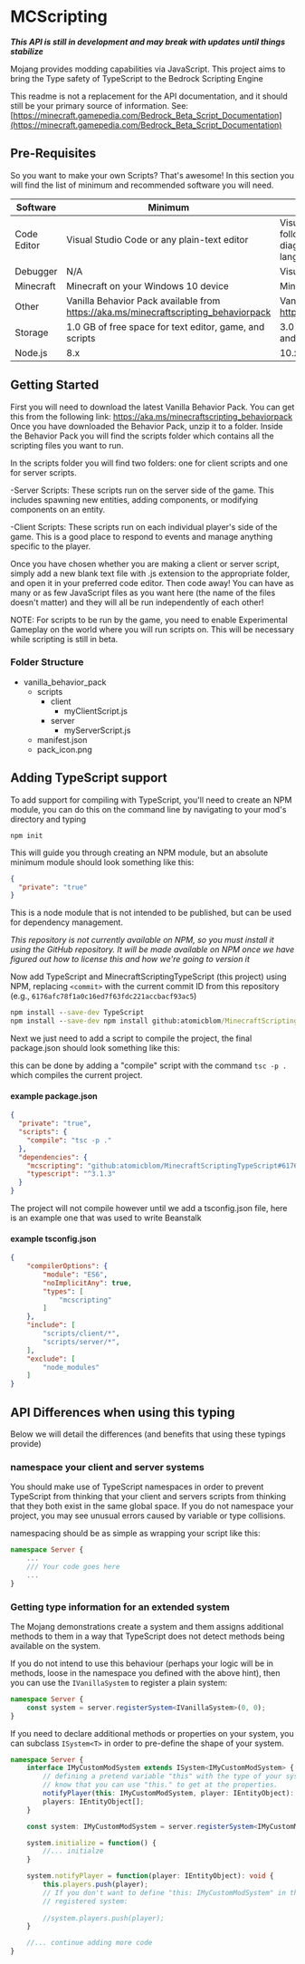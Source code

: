 # MCScripting

***This API is still in development and may break with updates until things stabilize***

Mojang provides modding capabilities via JavaScript. This project aims to bring the Type safety of TypeScript to the Bedrock Scripting Engine

This readme is not a replacement for the API documentation, and it should still be your primary source of information. See: [https://minecraft.gamepedia.com/Bedrock_Beta_Script_Documentation](https://minecraft.gamepedia.com/Bedrock_Beta_Script_Documentation)

## Pre-Requisites

So you want to make your own Scripts? That's awesome! In this section you will find the list of minimum and recommended software you will need.

| Software | Minimum | Recommended | 
| -------- | -------- | ----------- | 
| Code Editor | Visual Studio Code or any plain-text editor | Visual Studio Community 2017 with the following components installed: 'JavaScript diagnostics', 'JavaScript and TypeScript language support', 'Just-In-Time debugger' |
| Debugger | N/A | Visual Studio Community 2017 |
| Minecraft | Minecraft on your Windows 10 device | Minecraft on your Windows 10 device |
| Other | Vanilla Behavior Pack available from https://aka.ms/minecraftscripting_behaviorpack | Vanilla Behavior Pack available from https://aka.ms/minecraftscripting_behaviorpack |
| Storage | 1.0 GB of free space for text editor, game, and scripts | 3.0 GB of free space for Visual Studio, game, and scripts |
| Node.js | 8.x | 10.x |

## Getting Started
First you will need to download the latest Vanilla Behavior Pack. You can get this from the following link: https://aka.ms/minecraftscripting_behaviorpack
Once you have downloaded the Behavior Pack, unzip it to a folder. Inside the Behavior Pack you will find the scripts folder which contains all the scripting files you want to run.

In the scripts folder you will find two folders: one for client scripts and one for server scripts.

-Server Scripts: These scripts run on the server side of the game. This includes spawning new entities, adding components, or modifying components on an entity.

-Client Scripts: These scripts run on each individual player's side of the game. This is a good place to respond to events and manage anything specific to the player.

Once you have chosen whether you are making a client or server script, simply add a new blank text file with .js extension to the appropriate folder, and open it in your preferred code editor. Then code away! You can have as many or as few JavaScript files as you want here (the name of the files doesn't matter) and they will all be run independently of each other!

NOTE: For scripts to be run by the game, you need to enable Experimental Gameplay on the world where you will run scripts on. This will be necessary while scripting is still in beta.

### Folder Structure
* vanilla_behavior_pack
  * scripts
    * client
      * myClientScript.js
    * server
      * myServerScript.js
  * manifest.json
  * pack_icon.png

## Adding TypeScript support
To add support for compiling with TypeScript, you'll need to create an NPM module, you can do this on the command line by navigating to your mod's directory and typing

```
npm init
```

This will guide you through creating an NPM module, but an absolute minimum module should look something like this:

```json
{
  "private": "true"
}
```

This is a node module that is not intended to be published, but can be used for dependency management.

*This repository is not currently available on NPM, so you must install it using the GitHub repository. It will be made available on NPM once we have figured out how to license this and how we're going to version it*

Now add TypeScript and MinecraftScriptingTypeScript (this project) using NPM, replacing `<commit>` with the current commit ID from this repository (e.g., `6176afc78f1a0c16ed7f63fdc221accbacf93ac5`)

```cmd
npm install --save-dev TypeScript
npm install --save-dev npm install github:atomicblom/MinecraftScriptingTypeScript#<commit>
```

Next we just need to add a script to compile the project, the final package.json should look something like this:

this can be done by adding a "compile" script with the command `tsc -p .` which compiles the current project.

#### example package.json
```json
{
  "private": "true",
  "scripts": {
    "compile": "tsc -p ."
  },
  "dependencies": {
    "mcscripting": "github:atomicblom/MinecraftScriptingTypeScript#6176afc78f1a0c16ed7f63fdc221accbacf93ac5",
    "typescript": "^3.1.3"
  }
}
```

The project will not compile however until we add a tsconfig.json file, here is an example one that was used to write Beanstalk

#### example tsconfig.json
```json
{
    "compilerOptions": {
        "module": "ES6",
        "noImplicitAny": true,
        "types": [
            "mcscripting"
        ]
    },
    "include": [
        "scripts/client/*",
        "scripts/server/*",
    ],
    "exclude": [
        "node_modules"
    ]
}
```

## API Differences when using this typing

Below we will detail the differences (and benefits that using these typings provide)

### namespace your client and server systems

You should make use of TypeScript namespaces in order to prevent TypeScript from thinking that your client and servers scripts from thinking that they both exist in the same global space. If you do not namespace your project, you may see unusual errors caused by variable or type collisions.

namespacing should be as simple as wrapping your script like this:

```typescript
namespace Server {
    ...
    /// Your code goes here
    ...    
}
```

### Getting type information for an extended system

The Mojang demonstrations create a system and them assigns additional methods to them in a way that TypeScript does not detect methods being available on the system.

If you do not intend to use this behaviour (perhaps your logic will be in methods, loose in the namespace you defined with the above hint), then you can use the `IVanillaSystem` to register a plain system:

```typescript
namespace Server {
    const system = server.registerSystem<IVanillaSystem>(0, 0);
}
```

If you need to declare additional methods or properties on your system, you can subclass `ISystem<T>` in order to pre-define the shape of your system.

```typescript
namespace Server {
    interface IMyCustomModSystem extends ISystem<IMyCustomModSystem> {
        // defining a pretend variable "this" with the type of your system will help TypeScript to 
        // know that you can use "this." to get at the properties.
        notifyPlayer(this: IMyCustomModSystem, player: IEntityObject): void;
        players: IEntityObject[];
    }

    const system: IMyCustomModSystem = server.registerSystem<IMyCustomModSystem>(0, 0);

    system.initialize = function() {
        //... initialze
    }

    system.notifyPlayer = function(player: IEntityObject): void {
        this.players.push(player);
        // If you don't want to define "this: IMyCustomModSystem" in the declaration, you can always just refer to the
        // registered system:
        
        //system.players.push(player);
    }

    //... continue adding more code
}
```